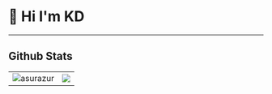# 👋 Hi I'm KD
---
## Github Stats
<div align="center">
  <table>
    <tr>
      <td>
        <img src="https://github-readme-stats.vercel.app/api?username=asurazur&hide_border=false&include_all_commits=true&count_private=true&show_icons=true&theme=gotham" alt="asurazur" /> 
      </td>
      <td>
        <img src="https://github-readme-stats.vercel.app/api/top-langs/?username=asurazur&theme=gotham&langs_count=10&hide_border=false&layout=compact&count_private=true" />
      </td>
    </tr>
  </table>
</div>
